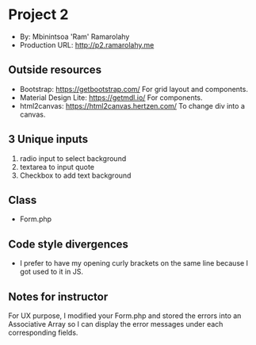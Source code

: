 
# Project 2
+ By: Mbinintsoa 'Ram' Ramarolahy
+ Production URL: <http://p2.ramarolahy.me>

## Outside resources
+ Bootstrap: https://getbootstrap.com/
    For grid layout and components.
+ Material Design Lite: https://getmdl.io/
    For components.
+ html2canvas: https://html2canvas.hertzen.com/
    To change div into a canvas.

## 3 Unique inputs
1. radio input to select background
2. textarea to input quote
3. Checkbox to add text background

## Class
+ Form.php

## Code style divergences
+ I prefer to have my opening curly brackets on the same line because I got used to it in JS.

## Notes for instructor
For UX purpose, I modified your Form.php and stored the errors into an Associative Array so I can display the error messages under each corresponding fields. 
